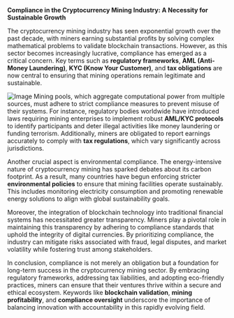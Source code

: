 **Compliance in the Cryptocurrency Mining Industry: A Necessity for Sustainable Growth**

The cryptocurrency mining industry has seen exponential growth over the past decade, with miners earning substantial profits by solving complex mathematical problems to validate blockchain transactions. However, as this sector becomes increasingly lucrative, compliance has emerged as a critical concern. Key terms such as **regulatory frameworks**, **AML (Anti-Money Laundering)**, **KYC (Know Your Customer)**, and **tax obligations** are now central to ensuring that mining operations remain legitimate and sustainable.


![Image](https://github.com/user-attachments/assets/31692037-0104-4703-abd1-696b6a7dd41b)
Mining pools, which aggregate computational power from multiple sources, must adhere to strict compliance measures to prevent misuse of their systems. For instance, regulatory bodies worldwide have introduced laws requiring mining enterprises to implement robust **AML/KYC protocols** to identify participants and deter illegal activities like money laundering or funding terrorism. Additionally, miners are obligated to report earnings accurately to comply with **tax regulations**, which vary significantly across jurisdictions.

Another crucial aspect is environmental compliance. The energy-intensive nature of cryptocurrency mining has sparked debates about its carbon footprint. As a result, many countries have begun enforcing stricter **environmental policies** to ensure that mining facilities operate sustainably. This includes monitoring electricity consumption and promoting renewable energy solutions to align with global sustainability goals.

Moreover, the integration of blockchain technology into traditional financial systems has necessitated greater transparency. Miners play a pivotal role in maintaining this transparency by adhering to compliance standards that uphold the integrity of digital currencies. By prioritizing compliance, the industry can mitigate risks associated with fraud, legal disputes, and market volatility while fostering trust among stakeholders.

In conclusion, compliance is not merely an obligation but a foundation for long-term success in the cryptocurrency mining sector. By embracing regulatory frameworks, addressing tax liabilities, and adopting eco-friendly practices, miners can ensure that their ventures thrive within a secure and ethical ecosystem. Keywords like **blockchain validation**, **mining profitability**, and **compliance oversight** underscore the importance of balancing innovation with accountability in this rapidly evolving field.